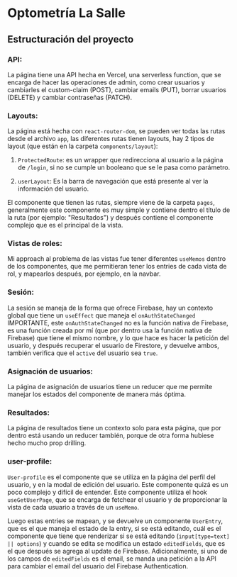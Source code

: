 # Optometría La Salle

## Estructuración del proyecto

### API:

La página tiene una API hecha en Vercel, una serverless function, que se encarga de hacer las operaciones de admin, como crear usuarios y cambiarles el custom-claim (POST), cambiar emails (PUT), borrar usuarios (DELETE) y cambiar contraseñas (PATCH).

### Layouts:

La página está hecha con `react-router-dom`, se pueden ver todas las rutas desde el archivo `app`, las diferentes rutas tienen layouts, hay 2 tipos de layout (que están en la carpeta `components/layout`):

1. `ProtectedRoute`: es un wrapper que redirecciona al usuario a la página de `/login`, si no se cumple un booleano que se le pasa como parámetro.

2. `userLayout`: Es la barra de navegación que está presente al ver la información del usuario.

El componente que tienen las rutas, siempre viene de la carpeta `pages`, generalmente este componente es muy simple y contiene dentro el título de la ruta (por ejemplo: "Resultados") y después contiene el componente complejo que es el principal de la vista.

### Vistas de roles:

Mi approach al problema de las vistas fue tener diferentes `useMemos` dentro de los componentes, que me permitieran tener los entries de cada vista de rol, y mapearlos después, por ejemplo, en la navbar.

### Sesión:

La sesión se maneja de la forma que ofrece Firebase, hay un contexto global que tiene un `useEffect` que maneja el `onAuthStateChanged` IMPORTANTE, este `onAuthStateChanged` no es la función nativa de Firebase, es una función creada por mí (que por dentro usa la función nativa de Firebase) que tiene el mismo nombre, y lo que hace es hacer la petición del usuario, y después recuperar el usuario de Firestore, y devuelve ambos, también verifica que el `active` del usuario sea `true`.

### Asignación de usuarios:

La página de asignación de usuarios tiene un reducer que me permite manejar los estados del componente de manera más óptima.

### Resultados:

La página de resultados tiene un contexto solo para esta página, que por dentro está usando un reducer también, porque de otra forma hubiese hecho mucho prop drilling.

### user-profile:

`User-profile` es el componente que se utiliza en la página del perfil del usuario, y en la modal de edición del usuario. Este componente quizá es un poco complejo y difícil de entender. Este componente utiliza el hook `useGetUserPage`, que se encarga de fetchear el usuario y de proporcionar la vista de cada usuario a través de un `useMemo`.

Luego estas entries se mapean, y se devuelve un componente `UserEntry`, que es el que maneja el estado de la entry, si se está editando, cuál es el componente que tiene que renderizar si se está editando (`input[type=text] || options`) y cuando se edita se modifica un estado `editedFields`, que es el que después se agrega al update de Firebase. Adicionalmente, si uno de los campos de `editedFields` es el email, se manda una petición a la API para cambiar el email del usuario del Firebase Authentication.
